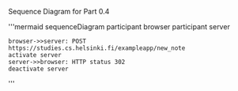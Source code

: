 Sequence Diagram for Part 0.4

'''mermaid
sequenceDiagram
    participant browser
    participant server

    browser->>server: POST https://studies.cs.helsinki.fi/exampleapp/new_note
    activate server
    server->>browser: HTTP status 302
    deactivate server    

'''
